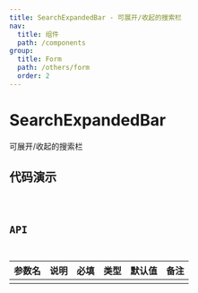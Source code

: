 ```yaml
---
title: SearchExpandedBar - 可展开/收起的搜索栏
nav:
  title: 组件
  path: /components
group:
  title: Form
  path: /others/form
  order: 2
---
```


# SearchExpandedBar

可展开/收起的搜索栏

## 代码演示

<code src="./demos/demo1.tsx" />

## API

| 参数名 | 说明 | 必填 | 类型 | 默认值 | 备注 |
| ------ | ---- | ---- | ---- | ------ | ---- |
|        |      |      |      |        |      |
